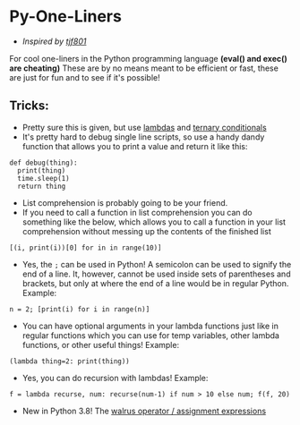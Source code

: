 # Py-One-Liners
* *Inspired by [tjf801](https://github.com/tjf801)*

For cool one-liners in the Python programming language **(eval() and exec() are cheating)** These are by no means meant to be efficient or fast, these are just for fun and to see if it's possible!

## Tricks:
* Pretty sure this is given, but use [lambdas](https://www.w3schools.com/python/python_lambda.asp) and [ternary conditionals](https://www.pythoncentral.io/one-line-if-statement-in-python-ternary-conditional-operator/)
* It's pretty hard to debug single line scripts, so use a handy dandy function that allows you to print a value and return it like this:
```
def debug(thing):
  print(thing)
  time.sleep(1)
  return thing
```
* List comprehension is probably going to be your friend.
* If you need to call a function in list comprehension you can do something like the below, which allows you to call a function in your list comprehension without messing up the contents of the finished list
```
[(i, print(i))[0] for in in range(10)]
```
* Yes, the `;` can be used in Python! A semicolon can be used to signify the end of a line. It, however, cannot be used inside sets of parentheses and brackets, but only at where the end of a line would be in regular Python. Example:
```
n = 2; [print(i) for i in range(n)]
```
* You can have optional arguments in your lambda functions just like in regular functions which you can use for temp variables, other lambda functions, or other useful things! Example:
```
(lambda thing=2: print(thing))
```
* Yes, you can do recursion with lambdas! Example:
```
f = lambda recurse, num: recurse(num-1) if num > 10 else num; f(f, 20)
```
* New in Python 3.8! The [walrus operator / assignment expressions](https://www.youtube.com/watch?v=fS2g83FpbqA)
